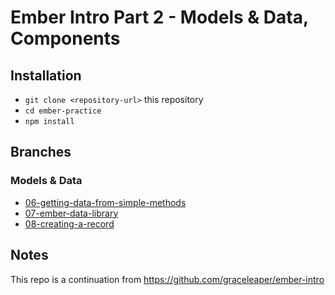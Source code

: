 # Ember Intro Part 2 - Models & Data, Components

## Installation

* `git clone <repository-url>` this repository
* `cd ember-practice`
* `npm install`

## Branches

### Models & Data
* [06-getting-data-from-simple-methods](https://github.com/graceleaper/ember-intro-pt-2/tree/06-getting-data-from-simple-methods)
* [07-ember-data-library](https://github.com/graceleaper/ember-intro-pt-2/tree/07-ember-data-library)
* [08-creating-a-record](https://github.com/graceleaper/ember-intro-pt-2/tree/08-creating-a-record)

## Notes

This repo is a continuation from https://github.com/graceleaper/ember-intro

